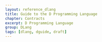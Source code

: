 ```yaml
---
layout: reference_dlang
title: Guide to the D Programming Language
chapter: Contracts
excerpt: D Programming Language
group: DLang
tags: [dlang, dguide, draft]
---
```

